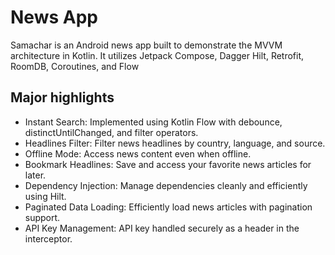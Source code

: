 # News App
Samachar is an Android news app built to demonstrate the MVVM architecture in Kotlin. It utilizes Jetpack Compose, Dagger Hilt, Retrofit, RoomDB, Coroutines, and Flow

## Major highlights

- Instant Search: Implemented using Kotlin Flow with debounce, distinctUntilChanged, and filter operators.
- Headlines Filter: Filter news headlines by country, language, and source.
- Offline Mode: Access news content even when offline.
- Bookmark Headlines: Save and access your favorite news articles for later.
- Dependency Injection: Manage dependencies cleanly and efficiently using Hilt.
- Paginated Data Loading: Efficiently load news articles with pagination support.
- API Key Management: API key handled securely as a header in the interceptor.
